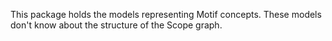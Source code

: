 This package holds the models representing Motif concepts. These models don't know about the structure of the Scope
graph.